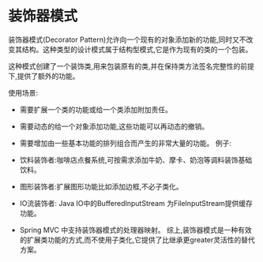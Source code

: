 # 装饰器模式

装饰器模式(Decorator Pattern)允许向一个现有的对象添加新的功能,同时又不改变其结构。这种类型的设计模式属于结构型模式,它是作为现有的类的一个包装。

这种模式创建了一个装饰类,用来包装原有的类,并在保持类方法签名完整性的前提下,提供了额外的功能。

使用场景:

- 需要扩展一个类的功能或给一个类添加附加责任。
- 需要动态的给一个对象添加功能,这些功能可以再动态的撤销。
- 需要增加由一些基本功能的排列组合而产生的非常大量的功能。
例子:

- 饮料装饰者:咖啡店点餐系统,可按需求添加牛奶、摩卡、奶泡等调料装饰基础饮料。
- 图形装饰者:扩展图形功能比如添加边框,不必子类化。
- IO流装饰者: Java IO中的BufferedInputStream 为FileInputStream提供缓存功能。
- Spring MVC 中支持装饰器模式的处理器映射。
综上,装饰器模式是一种有效的扩展类功能的方式,而不使用子类化,它提供了比继承更greater灵活性的替代方案。